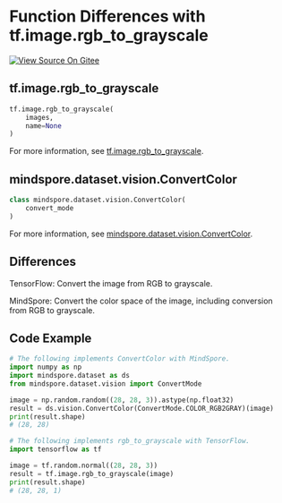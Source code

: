 # Function Differences with tf.image.rgb_to_grayscale

[![View Source On Gitee](https://mindspore-website.obs.cn-north-4.myhuaweicloud.com/website-images/r2.0/resource/_static/logo_source_en.png)](https://gitee.com/mindspore/docs/blob/r2.0/docs/mindspore/source_en/note/api_mapping/tensorflow_diff/rgb_to_grayscale.md)

## tf.image.rgb_to_grayscale

```python
tf.image.rgb_to_grayscale(
    images,
    name=None
)
```

For more information, see [tf.image.rgb_to_grayscale](https://www.tensorflow.org/versions/r2.6/api_docs/python/tf/image/rgb_to_grayscale).

## mindspore.dataset.vision.ConvertColor

```python
class mindspore.dataset.vision.ConvertColor(
    convert_mode
)
```

For more information, see [mindspore.dataset.vision.ConvertColor](https://mindspore.cn/docs/en/r2.0/api_python/dataset_vision/mindspore.dataset.vision.ConvertColor.html#mindspore.dataset.vision.ConvertColor).

## Differences

TensorFlow: Convert the image from RGB to grayscale.

MindSpore: Convert the color space of the image, including conversion from RGB to grayscale.

## Code Example

```python
# The following implements ConvertColor with MindSpore.
import numpy as np
import mindspore.dataset as ds
from mindspore.dataset.vision import ConvertMode

image = np.random.random((28, 28, 3)).astype(np.float32)
result = ds.vision.ConvertColor(ConvertMode.COLOR_RGB2GRAY)(image)
print(result.shape)
# (28, 28)

# The following implements rgb_to_grayscale with TensorFlow.
import tensorflow as tf

image = tf.random.normal((28, 28, 3))
result = tf.image.rgb_to_grayscale(image)
print(result.shape)
# (28, 28, 1)
```
